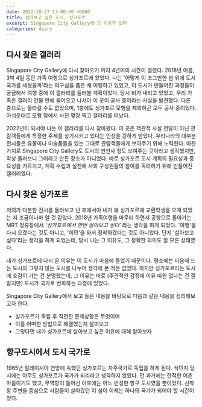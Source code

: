 ```yaml
---
date: 2022-10-27 17:00:00 +0900
title: 살아보고 싶은 도시, 싱가포르
excerpt: Singapore City Gallery에 그 이유가 있다
categories: diary
---
```


## 다시 찾은 갤러리

Singapore City Gallery에 다시 찾아오기 까지 4년여의 시간이 걸렸다. 2018년
여름, 3박 4일 동안 가족 여행으로 싱가포르에 왔었다.  나는 '어떻게 이 조그만한
섬 위에 도시국가를 세웠을까'라는 의구심을 품은 채 여행하고 있었고, 이 도시가
만들어진 과정들이 궁금해서 여행 중에 이 갤러리를 둘러볼 계획이었다. 당시 비가
내리고 있었고, 우리 가족은 갤러리 건물 안에 들어오고 나서야 이 곳이 공사
중이라는 사실을 발견했다. 다른 층으로는 올라갈 수도 없었으며, 1층에도 싱가포르
모형을 제외하곤 모두 공사 중이었다. 아쉬운대로 모형 앞에서 사진 몇장 찍고
갤러리를 떠났다.

2022년이 되서야 나는 이 갤러리를 다시 찾아왔다. 이 곳은 객관적 사실 전달이
아닌 관람객들에게 특정한 주제를 상기시키고 있다는 인상을 강하게 받았다.
우리나라의 대부분 전시들은 유물이나 미술품들을 있는 그대로 관람객들에게
보여주기 위해 노력한다. 마찬가지로 Singapore City Gallery도 도시의 변천사 정도
보여주는 곳이라고 생각했지만, 막상 둘러보니 그러라고 만든 장소가 아니었다.
바로 싱가포르 도시 계획의 필요성과 중요성을 가르치고, 계획 수립과 실천에 사회
구성원들의 참여를 독려하기 위해 만들어진 갤러리였다.

## 다시 찾은 싱가포르

저의가 다분한 전시를 둘러보고 난 후에서야 내가 왜 싱가포르에 교환학생을 오게
되었는 지 조금이나마 알 것 같았다. 2018년 가족여행을 마무리 하면서 공항으로
돌아가는 MRT 정류장에서 *'싱가포르에서 한번 살아보고 싶다'* 라는 생각을 하게
되었다. '여행'을 다시 오겠다는 것도 아니고, '이민'을 와서 정착하겠다는 것도
아니었다. 단지 '살아보고 싶다'라는 생각을 하게 되었는데, 당시 나는 그 이유도,
그 정확한 의미도 잘 모른 상태였다.

내가 싱가포르에 다시 온 이유는 이 도시가 마음에 들었기 때문이다. 평소에는
마음에 드는 도시와 그렇지 않는 도시를 나누어 생각해 본 적은 없었다. 하지만
싱가포르라는 도시에 호감이 가는 건 분명했는데, 그 이유는 바로 (주관적인 감정에
이유 따윈 없다는 건 잘 알지만) 도시가 국가로 변화하는 과정에 있었다.

Singapore City Gallery에서 보고 들은 내용을 바탕으로 다음과 같은 내용을
정리해보고자 한다.

* 싱가포르가 독립 후 직면한 문제상황은 무엇이며
* 이를 어떠한 방법으로 해결했는지 살펴보고
* 그렇다면 내가 싱가포르에 살아보고 싶은 이유에 대해 알아보자

## 항구도시에서 도시 국가로

1965년 말레이시아 연방에 속했던 싱가포르는 자주국가로 독립을 하게 된다. 식민지
당시에는 아무도 싱가포르가 국가가 되리라고 생각하지 않았다. 먼 과거에는 한적한
어촌 마을이기도 했고, 무역항이 들어선 이후에는 어느 번성한 항구 도시였을
뿐이었다. 선착장 주변을 중심으로 사람들이 살아갔던 이 섬이 이제는 하나의
국가가 되어야 할 시간이었다.


